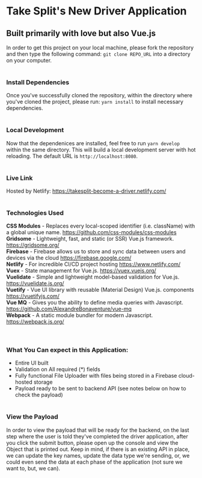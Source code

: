 # Take Split's New Driver Application

## Built primarily with love but also Vue.js

In order to get this project on your local machine, please fork the repository and then type the following command: `git clone REPO_URL` into a directory on your computer.
<br></br>
### Install Dependencies

Once you've successfully cloned the repository, within the directory where you've cloned the project, please run: `yarn install` to install necessary dependencies.
<br></br>
### Local Development

Now that the dependenices are installed, feel free to run `yarn develop` within the same directory. This will build a local  development server with hot reloading. The default URL is `http://localhost:8080`.
<br></br>
### Live Link

Hosted by Netlify: https://takesplit-become-a-driver.netlify.com/
<br></br>
### Technologies Used

**CSS Modules** - Replaces every local-scoped identifier (i.e. className) with a global unique name. https://github.com/css-modules/css-modules \
**Gridsome** - Lightweight, fast, and static (or SSR) Vue.js framework. https://gridsome.org/ \
**Firebase** - Firebase allows us to store and sync data between users and devices via the cloud https://firebase.google.com/ \
**Netlify** - For incredible CI/CD project hosting https://www.netlify.com/ \
**Vuex** - State management for Vue.js. https://vuex.vuejs.org/ \
**Vuelidate** - Simple and lightweight model-based validation for Vue.js. https://vuelidate.js.org/ \
**Vuetify** - Vue UI library with reusable (Material Design) Vue.js. components https://vuetifyjs.com/ \
**Vue MQ** - Gives you the ability to define media queries with Javascript. https://github.com/AlexandreBonaventure/vue-mq \
**Webpack** - A static module bundler for modern Javascript. https://webpack.js.org/ \
<br></br>
### What You Can expect in this Application:
- Entire UI built
- Validation on All required (*) fields
- Fully functional File Uploader with files being stored in a Firebase cloud-hosted storage
- Payload ready to be sent to backend API (see notes below on how to check the payload)
<br></br>
### View the Payload
In order to view the payload that will be ready for the backend, on the last step where the user is told they've completed the driver application, after you click the submit button, please open up the console and view the Object that is printed out. Keep in mind, if there is an existing API in place, we can update the key names, update the data type we're sending, or, we could even send the data at each phase of the application (not sure we want to, but, we can).
